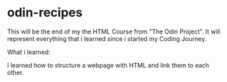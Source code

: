 # odin-recipes 
This will be the end of my the HTML Course from "The Odin Project". 
It will represent everything that i learned since i started my Coding Journey. 

What i learned:

I learned how to structure a webpage with HTML and link them to each other. 